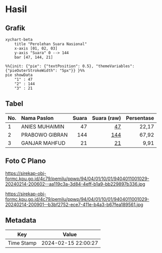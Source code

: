 # Hasil

## Grafik

```mermaid
xychart-beta
    title "Perolehan Suara Nasional"
    x-axis [01, 02, 03]
    y-axis "Suara" 0 --> 144
    bar [47, 144, 21]
```

```mermaid
%%{init: {"pie": {"textPosition": 0.5}, "themeVariables": {"pieOuterStrokeWidth": "5px"}} }%%
pie showData
    "1" : 47
    "2" : 144
    "3" : 21
```

## Tabel

| No. | Nama Paslon    | Suara | Suara (raw) | Persentase |
|:--- |:-------------- | -----:| -----------:| ----------:|
| 1   | ANIES MUHAIMIN | 47    | [47][p-1]   | 22,17      |
| 2   | PRABOWO GIBRAN | 144   | [144][p-2]  | 67,92      |
| 3   | GANJAR MAHFUD  | 21    | [21][p-3]   | 9,91       |


[p-1]: https://github.com/gigit-pemilu/pemilu-2024/blob/main/pilpres/hitung-suara/sub/94-papua-tengah/sub/04-mimika/sub/01-mimika-baru/sub/1001-koperapoka/sub/029-tps/sub/paslon-1.txt
[p-2]: https://github.com/gigit-pemilu/pemilu-2024/blob/main/pilpres/hitung-suara/sub/94-papua-tengah/sub/04-mimika/sub/01-mimika-baru/sub/1001-koperapoka/sub/029-tps/sub/paslon-2.txt
[p-3]: https://github.com/gigit-pemilu/pemilu-2024/blob/main/pilpres/hitung-suara/sub/94-papua-tengah/sub/04-mimika/sub/01-mimika-baru/sub/1001-koperapoka/sub/029-tps/sub/paslon-3.txt

## Foto C Plano

https://sirekap-obj-formc.kpu.go.id/4c79/pemilu/ppwp/94/04/01/10/01/9404011001029-20240214-200602--aa119c3a-3d84-4eff-b1a9-bb229897b336.jpg

https://sirekap-obj-formc.kpu.go.id/4c79/pemilu/ppwp/94/04/01/10/01/9404011001029-20240214-200901--b3bf2752-ece7-411e-b4a3-b67fea189561.jpg


## Metadata

| Key        | Value               |
| ---------- | ------------------- |
| Time Stamp | 2024-02-15 22:00:27 |



